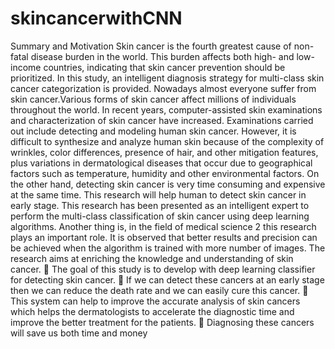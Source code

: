 # skincancerwithCNN
Summary and Motivation
Skin cancer is the fourth greatest cause of non-fatal disease burden in the world. This burden affects both high- and low-income countries, indicating that skin cancer prevention should be prioritized. In this study, an intelligent diagnosis strategy for multi-class skin cancer categorization is provided. Nowadays almost everyone suffer from skin cancer.Various forms of skin cancer affect millions of individuals throughout the world. In recent years, computer-assisted skin examinations and characterization of skin cancer have increased. Examinations carried out include detecting and modeling human skin cancer. However, it is difficult to synthesize and analyze human skin because of the complexity of wrinkles, color differences, presence of hair, and other mitigation features, plus variations in dermatological diseases that occur due to geographical factors such as temperature, humidity and other environmental factors. On the other hand, detecting skin cancer is very time consuming and expensive at the same time. This research will help human to detect skin cancer in early stage. This research has been presented as an intelligent expert to perform the multi-class classification of skin cancer using deep learning algorithms. Another thing is, in the field of medical science 2 this research plays an important role. It is observed that better results and precision can be achieved when the algorithm is trained with more number of images.
The research aims at enriching the knowledge and understanding of skin cancer. 
 The goal of this study is to develop with deep learning classifier for detecting skin cancer.
 If we can detect these cancers at an early stage then we can reduce the death rate and we can easily cure this cancer. 
 This system can help to improve the accurate analysis of skin cancers which helps the dermatologists to accelerate the diagnostic time and improve the better treatment for the patients.
 Diagnosing these cancers will save us both time and money

